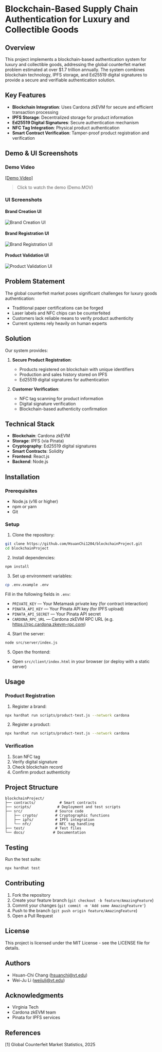 # Blockchain-Based Supply Chain Authentication for Luxury and Collectible Goods

## Overview
This project implements a blockchain-based authentication system for luxury and collectible goods, addressing the global counterfeit market problem estimated at over $1.7 trillion annually. The system combines blockchain technology, IPFS storage, and Ed25519 digital signatures to provide a secure and verifiable authentication solution.

## Key Features
- **Blockchain Integration**: Uses Cardona zkEVM for secure and efficient transaction processing
- **IPFS Storage**: Decentralized storage for product information
- **Ed25519 Digital Signatures**: Secure authentication mechanism
- **NFC Tag Integration**: Physical product authentication
- **Smart Contract Verification**: Tamper-proof product registration and verification

## Demo & UI Screenshots

### Demo Video
[[Demo Video]](assets/Demo.MOV)
> Click to watch the demo (Demo.MOV)

### UI Screenshots

#### Brand Creation UI
![Brand Creation UI](assets/brandUI_create.png)

#### Brand Registration UI
![Brand Registration UI](assets/brandUI_register.png)

#### Product Validation UI
![Product Validation UI](assets/Validation.png)

## Problem Statement
The global counterfeit market poses significant challenges for luxury goods authentication:
- Traditional paper certifications can be forged
- Laser labels and NFC chips can be counterfeited
- Customers lack reliable means to verify product authenticity
- Current systems rely heavily on human experts

## Solution
Our system provides:
1. **Secure Product Registration**:
   - Products registered on blockchain with unique identifiers
   - Production and sales history stored on IPFS
   - Ed25519 digital signatures for authentication

2. **Customer Verification**:
   - NFC tag scanning for product information
   - Digital signature verification
   - Blockchain-based authenticity confirmation

## Technical Stack
- **Blockchain**: Cardona zkEVM
- **Storage**: IPFS (via Pinata)
- **Cryptography**: Ed25519 digital signatures
- **Smart Contracts**: Solidity
- **Frontend**: React.js
- **Backend**: Node.js

## Installation

### Prerequisites
- Node.js (v16 or higher)
- npm or yarn
- Git

### Setup
1. Clone the repository:
```bash
git clone https://github.com/HsuanChi1204/blockchainProject.git
cd blockchainProject
```

2. Install dependencies:
```bash
npm install
```

3. Set up environment variables:
```bash
cp .env.example .env
```
Fill in the following fields in `.env`:
- `PRIVATE_KEY` — Your Metamask private key (for contract interaction)
- `PINATA_API_KEY` — Your Pinata API key (for IPFS upload)
- `PINATA_API_SECRET` — Your Pinata API secret
- `CARDONA_RPC_URL` — Cardona zkEVM RPC URL (e.g. https://rpc.cardona.zkevm-rpc.com)

4. Start the server:
```bash
node src/server/index.js
```

5. Open the frontend:
- Open `src/client/index.html` in your browser (or deploy with a static server)

## Usage

### Product Registration
1. Register a brand:
```bash
npx hardhat run scripts/product-test.js --network cardona
```

2. Register a product:
```bash
npx hardhat run scripts/product-test.js --network cardona
```

### Verification
1. Scan NFC tag
2. Verify digital signature
3. Check blockchain record
4. Confirm product authenticity

## Project Structure
```
blockchainProject/
├── contracts/           # Smart contracts
├── scripts/            # Deployment and test scripts
├── src/               # Source code
│   ├── crypto/        # Cryptographic functions
│   ├── ipfs/          # IPFS integration
│   └── nfc/           # NFC tag handling
├── test/              # Test files
└── docs/             # Documentation
```

## Testing
Run the test suite:
```bash
npx hardhat test
```

## Contributing
1. Fork the repository
2. Create your feature branch (`git checkout -b feature/AmazingFeature`)
3. Commit your changes (`git commit -m 'Add some AmazingFeature'`)
4. Push to the branch (`git push origin feature/AmazingFeature`)
5. Open a Pull Request

## License
This project is licensed under the MIT License - see the LICENSE file for details.

## Authors
- Hsuan-Chi Chang (hsuanchi@vt.edu)
- Wei-Ju Li (weijuli@vt.edu)

## Acknowledgments
- Virginia Tech
- Cardona zkEVM team
- Pinata for IPFS services

## References
[1] Global Counterfeit Market Statistics, 2025

